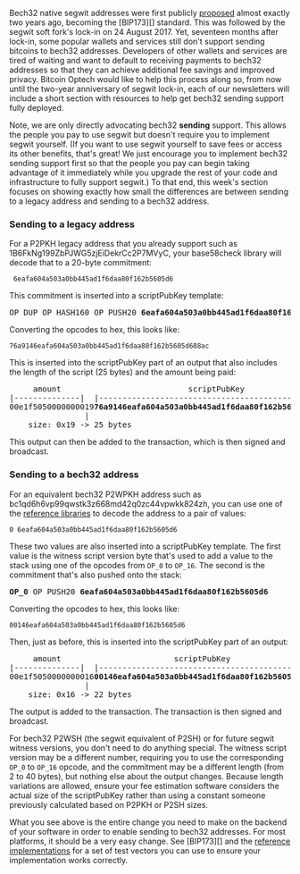 Bech32 native segwit addresses were first publicly [proposed][bech32
proposed] almost exactly two years ago, becoming the [BIP173][]
standard.  This was followed by the segwit soft fork's lock-in on 24
August 2017.  Yet, seventeen months after lock-in, some popular wallets
and services still don't support sending bitcoins to bech32 addresses.
Developers of other wallets and services are tired of waiting and want
to default to receiving payments to bech32 addresses so that they can
achieve additional fee savings and improved privacy.  Bitcoin Optech
would like to help this process along so, from now until the two-year
anniversary of segwit lock-in, each of our newsletters will include a
short section with resources to help get bech32 sending support fully
deployed.

Note, we are only directly advocating bech32 **sending** support.  This
allows the people you pay to use segwit but doesn't require you to
implement segwit yourself.  (If you want to use segwit yourself to save
fees or access its other benefits, that's great!  We just encourage you
to implement bech32 sending support first so that the people you pay can
begin taking advantage of it immediately while you upgrade the rest of
your code and infrastructure to fully support segwit.)  To that end,
this week's section focuses on showing exactly how small the differences
are between sending to a legacy address and sending to a bech32 address.

### Sending to a legacy address

For a P2PKH legacy address that you already support such as
1B6FkNg199ZbPJWG5zjEiDekrCc2P7MVyC, your base58check library will decode
that to a 20-byte commitment:

     6eafa604a503a0bb445ad1f6daa80f162b5605d6

This commitment is inserted into a scriptPubKey template:

<pre>OP_DUP OP_HASH160 OP_PUSH20 <b>6eafa604a503a0bb445ad1f6daa80f162b5605d6</b> OP_EQUALVERIFY OP_CHECKSIG</pre>

Converting the opcodes to hex, this looks like:

    76a9146eafa604a503a0bb445ad1f6daa80f162b5605d688ac

This is inserted into the scriptPubKey part of an output that also
includes the length of the script (25 bytes) and the amount being paid:

<pre>     amount                           scriptPubKey
|--------------|  |------------------------------------------------|
00e1f5050000000019<b>76a9146eafa604a503a0bb445ad1f6daa80f162b5605d688ac</b>
                |
    size: 0x19 -> 25 bytes</pre>

This output can then be added to the transaction, which is then signed
and broadcast.

### Sending to a bech32 address

For an equivalent bech32 P2WPKH address such as
bc1qd6h6vp99qwstk3z668md42q0zc44vpwkk824zh, you can use one of the
[reference libraries][bech32 ref libs] to decode the address to a pair
of values:

    0 6eafa604a503a0bb445ad1f6daa80f162b5605d6

These two values are also inserted into a scriptPubKey template.  The
first value is the witness script version byte that's used to add a
value to the stack using one of the opcodes from `OP_0` to `OP_16`.
The second is the commitment that's also pushed onto the stack:

<pre><b>OP_0</b> OP_PUSH20 <b>6eafa604a503a0bb445ad1f6daa80f162b5605d6</b></pre>

Converting the opcodes to hex, this looks like:

    00146eafa604a503a0bb445ad1f6daa80f162b5605d6

Then, just as before, this is inserted into the scriptPubKey part of an
output:

<pre>     amount                        scriptPubKey
|--------------|  |------------------------------------------|
00e1f5050000000016<b>00146eafa604a503a0bb445ad1f6daa80f162b5605d6</b>
                |
    size: 0x16 -> 22 bytes</pre>

The output is added to the transaction.  The transaction is then signed
and broadcast.

For bech32 P2WSH (the segwit equivalent of P2SH) or for future segwit
witness versions, you don't need to do anything special.  The witness
script version may be a different number, requiring you to use the
corresponding `OP_0` to `OP_16` opcode, and the commitment may be a
different length (from 2 to 40 bytes), but nothing else about the output
changes.  Because length variations are allowed, ensure your fee
estimation software considers the actual size of the scriptPubKey rather
than using a constant someone previously calculated based on P2PKH or
P2SH sizes.

What you see above is the entire change you need to make on
the backend of your software in order to enable sending to bech32
addresses.  For most platforms, it should be a very easy change.  See
[BIP173][] and the [reference implementations][bech32 ref libs] for a
set of test vectors you can use to ensure your implementation works
correctly.

[bech32 proposed]: https://lists.linuxfoundation.org/pipermail/bitcoin-dev/2017-March/013749.html
[bech32 ref libs]: https://github.com/sipa/bech32/tree/master/ref

